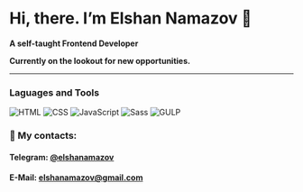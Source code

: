 <h1>Hi, there. I’m Elshan Namazov 👋</h1>

<div>
  <p><b>A self-taught Frontend Developer</b></p>
  <p><b>Currently on the lookout for new opportunities.</b></p>
</div>
<hr>

### Laguages and Tools

![HTML](https://img.shields.io/badge/-HTML-0a0c09?style=for-the-badge&logo=html5)
![CSS](https://img.shields.io/badge/-CSS-0a0c09?style=for-the-badge&logo=CSS3)
![JavaScript](https://img.shields.io/badge/-JS-0a0c09?style=for-the-badge&logo=JavaScript)
![Sass](https://img.shields.io/badge/-SCSS-0a0c09?style=for-the-badge&logo=Sass)
![GULP](https://img.shields.io/badge/-GULP-0a0c09?style=for-the-badge&logo=GULP)

<div>
  <h3>🤝 My contacts:</h3>
  <h4>Telegram: <a href=https://t.me/elshanamazov>@elshanamazov</a></h4>                                                                                                           
  <h4>E-Mail: <a href="mailto:elshanamazov@gmail.com">elshanamazov@gmail.com</a></h4>                                                                                            
</div>



